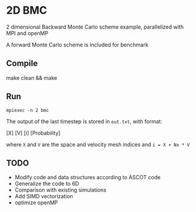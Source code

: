 # 2D BMC
2 dimensional Backward Monte Carlo scheme example, parallelized with MPI and openMP

A forward Monte Carlo scheme is included for benchmark

## Compile

make clean && make

## Run

`mpiexec -n 2 bmc`

The output of the last timestep is stored in `out.txt`, with format:

[X] [V] [i] [Probability]

where `X` and `V` are the space and velocity mesh indices and `i = X + Nx * V`

## TODO

- Modify code and data structures according to ASCOT code
- Generalize the code to 6D
- Comparison with existing simulations
- Add SIMD vectorization
- optimize openMP
